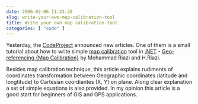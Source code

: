 ```yaml
---
date: 2006-02-06 11:23:28
slug: write-your-own-map-calibration-tool
title: Write your own map calibration tool
categories: [ "code" ]
---
```



Yesterday, the [CodeProject](http://www.codeproject.com) announced new articles. One of them is a small tutorial about how to write simple [map calibration](http://www.gpsy.com/tutorials/calibration.html) tool in [.NET](http://www.codeproject.com/dotnet/) - [Geo-referencing {Map Calibration}](http://www.codeproject.com/useritems/Calibrator.asp) by Mohammad Riazi and H.Riazi.






Besides map calibration technique, this article explains rudiments of coordinates transformation between Geographic coordinates (latitude and longtitude) to Cartesian coordiantes (X, Y) on plane. Along clear explanation a set of simple equations is also provided. In my opinion this article is a good start for beginners of GIS and GPS applications.

